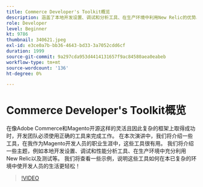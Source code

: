 ```yaml
---
title: Commerce Developer's Toolkit概览
description: 涵盖了本地开发设置、调试和分析工具、在生产环境中利用New Relic的优势以及测试等主题。
role: Developer
level: Beginner
kt: 9786
thumbnail: 340621.jpeg
exl-id: e3ce0a7b-bb36-4643-bd33-3a7052cdd6cf
duration: 1999
source-git-commit: 9a297cda953d4414131657f9ac84580aea0eabeb
workflow-type: tm+mt
source-wordcount: '136'
ht-degree: 0%

---
```


# Commerce Developer&#39;s Toolkit概览

在像Adobe Commerce和Magento开源这样的灵活且因此复杂的框架上取得成功时，开发团队必须使用正确的工具来完成工作。 在本次演讲中，我们将介绍一些工具，在我作为Magento开发人员的职业生涯中，这些工具很有用。 我们将介绍一些主题，例如本地开发设置、调试和性能分析工具、在生产环境中充分利用New Relic以及测试等。 我们将查看一些示例，说明这些工具如何在本已复杂的环境中使开发人员的生活更轻松！

>[!VIDEO](https://video.tv.adobe.com/v/340621/?quality=12&learn=on)
